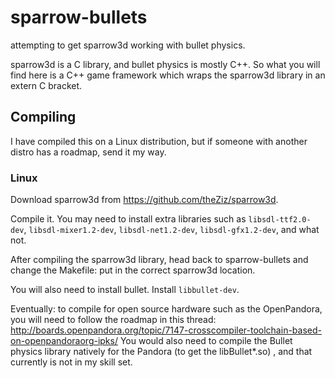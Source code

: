sparrow-bullets
===============

attempting to get sparrow3d working with bullet physics.

sparrow3d is a C library, and bullet physics is mostly C++.  So
what you will find here is a C++ game framework which wraps
the sparrow3d library in an extern C bracket.


Compiling
---------

I have compiled this on a Linux distribution, but if someone
with another distro has a roadmap, send it my way.


### Linux

Download sparrow3d from https://github.com/theZiz/sparrow3d.

Compile it.  You may need to install extra libraries such as
`libsdl-ttf2.0-dev`, `libsdl-mixer1.2-dev`, `libsdl-net1.2-dev`,
`libsdl-gfx1.2-dev`, and what not.

After compiling the sparrow3d library, head back to sparrow-bullets
and change the Makefile:  put in the correct sparrow3d location. 


You will also need to install bullet.  Install `libbullet-dev`.


Eventually:  to compile for open source hardware such as the OpenPandora,
you will need to follow the roadmap in this thread:
http://boards.openpandora.org/topic/7147-crosscompiler-toolchain-based-on-openpandoraorg-ipks/
You would also need to compile the Bullet physics library natively for the 
Pandora (to get the libBullet\*.so) , and that currently is not in my skill set. 

